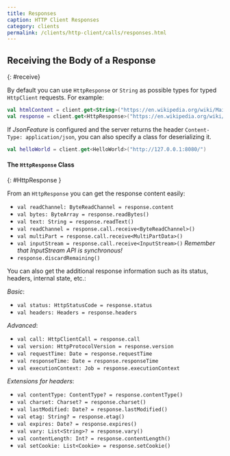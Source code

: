```yaml
---
title: Responses
caption: HTTP Client Responses
category: clients
permalink: /clients/http-client/calls/responses.html
---
```


## Receiving the Body of a Response
{: #receive}

By default you can use `HttpResponse` or `String` as possible types for typed `HttpClient` requests.
For example:

```kotlin
val htmlContent = client.get<String>("https://en.wikipedia.org/wiki/Main_Page")
val response = client.get<HttpResponse>("https://en.wikipedia.org/wiki/Main_Page")
```

If *JsonFeature* is configured and the server returns the header `Content-Type: application/json`, you can also specify a class for deserializing it.

```kotlin
val helloWorld = client.get<HelloWorld>("http://127.0.0.1:8080/")
```

#### The `HttpResponse` Class
{: #HttpResponse }

From an `HttpResponse` you can get the response content easily:
 
* `val readChannel: ByteReadChannel = response.content`
* `val bytes: ByteArray = response.readBytes()`
* `val text: String = response.readText()`
* `val readChannel = response.call.receive<ByteReadChannel>()`
* `val multiPart = response.call.receive<MultiPartData>()`
* `val inputStream = response.call.receive<InputStream>()` *Remember that InputStream API is synchronous!*
* `response.discardRemaining()`

You can also get the additional response information such as its status, headers, internal state, etc.:

*Basic*:

* `val status: HttpStatusCode = response.status`
* `val headers: Headers = response.headers`

*Advanced*:
* `val call: HttpClientCall = response.call`
* `val version: HttpProtocolVersion = response.version`
* `val requestTime: Date = response.requestTime`
* `val responseTime: Date = response.responseTime`
* `val executionContext: Job = response.executionContext`

*Extensions for headers*:
* `val contentType: ContentType? = response.contentType()`
* `val charset: Charset? = response.charset()`
* `val lastModified: Date? = response.lastModified()`
* `val etag: String? = response.etag()`
* `val expires: Date? = response.expires()`
* `val vary: List<String>? = response.vary()`
* `val contentLength: Int? = response.contentLength()`
* `val setCookie: List<Cookie> = response.setCookie()`

